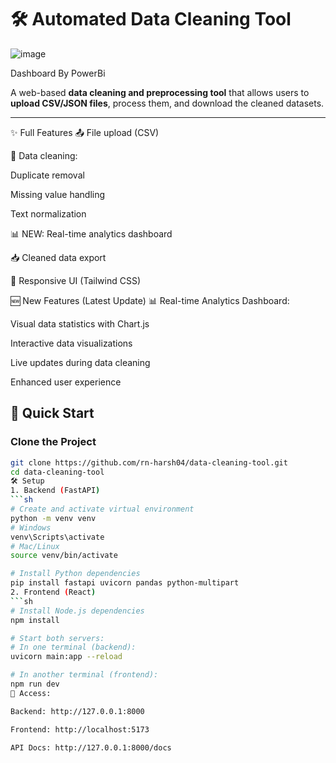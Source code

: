 # 🛠️ Automated Data Cleaning Tool

![image](https://github.com/user-attachments/assets/6cbf8480-bca4-46a8-b3ff-1974e002e855)

Dashboard By PowerBi


A web-based **data cleaning and preprocessing tool** that allows users to **upload CSV/JSON files**, process them, and download the cleaned datasets.

---
✨ Full Features
📤 File upload (CSV)

🧹 Data cleaning:

Duplicate removal

Missing value handling

Text normalization

📊 NEW: Real-time analytics dashboard

📥 Cleaned data export

🎨 Responsive UI (Tailwind CSS)

🆕 New Features (Latest Update)
📊 Real-time Analytics Dashboard:

Visual data statistics with Chart.js

Interactive data visualizations

Live updates during data cleaning

Enhanced user experience
## 🚀 Quick Start

### Clone the Project
```sh
git clone https://github.com/rn-harsh04/data-cleaning-tool.git
cd data-cleaning-tool
🛠️ Setup
1. Backend (FastAPI)
```sh
# Create and activate virtual environment
python -m venv venv
# Windows
venv\Scripts\activate
# Mac/Linux
source venv/bin/activate

# Install Python dependencies
pip install fastapi uvicorn pandas python-multipart
2. Frontend (React)
```sh
# Install Node.js dependencies
npm install

# Start both servers:
# In one terminal (backend):
uvicorn main:app --reload

# In another terminal (frontend):
npm run dev
📌 Access:

Backend: http://127.0.0.1:8000

Frontend: http://localhost:5173

API Docs: http://127.0.0.1:8000/docs
